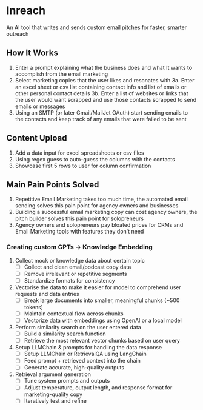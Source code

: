 # Inreach
An AI tool that writes and sends custom email pitches for faster, smarter outreach

## How It Works

1. Enter a prompt explaining what the business does and what It wants to accomplish from the email marketing
2. Select marketing copies that the user likes and resonates with
3a. Enter an excel sheet or csv list containing contact info and list of emails or other personal contact details
3b. Enter a list of websites or links that the user would want scrapped and use those contacts scrapped to send emails or messages
4. Using an SMTP (or later Gmail/MailJet OAuth) start sending emails to the contacts and keep track of any emails that were failed to be sent

## Content Upload

1. Add a data input for excel spreadsheets or csv files
2. Using regex guess to auto-guess the columns with the contacts
3. Showcase first 5 rows to user for column confirmation

## Main Pain Points Solved

1. Repetitive Email Marketing takes too much time, the automated email sending solves this pain point for agency owners and businesses
2. Building a successful email marketing copy can cost agency owners, the pitch builder solves this pain point for solopreneurs
3. Agency owners and solopreneurs pay bloated prices for CRMs and Email Marketing tools with features they don't need

### Creating custom GPTs → Knowledge Embedding

1. Collect mock or knowledge data about certain topic  
   - [ ] Collect and clean email/podcast copy data  
   - [ ] Remove irrelevant or repetitive segments  
   - [ ] Standardize formats for consistency  

2. Vectorise the data to make it easier for model to comprehend user requests and data entries  
   - [ ] Break large documents into smaller, meaningful chunks (~500 tokens)  
   - [ ] Maintain contextual flow across chunks  
   - [ ] Vectorize data with embeddings using OpenAI or a local model  

3. Perform similarity search on the user entered data  
   - [ ] Build a similarity search function  
   - [ ] Retrieve the most relevant vector chunks based on user query  

4. Setup LLMChain & prompts for handling the data response  
   - [ ] Setup LLMChain or RetrievalQA using LangChain  
   - [ ] Feed prompt + retrieved context into the chain  
   - [ ] Generate accurate, high-quality outputs  

5. Retrieval argument generation  
   - [ ] Tune system prompts and outputs  
   - [ ] Adjust temperature, output length, and response format for marketing-quality copy  
   - [ ] Iteratively test and refine  

